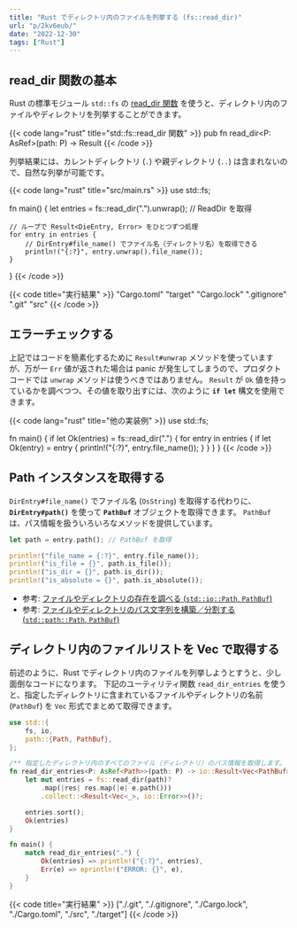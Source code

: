 ```yaml
---
title: "Rust でディレクトリ内のファイルを列挙する (fs::read_dir)"
url: "p/2kv6eub/"
date: "2022-12-30"
tags: ["Rust"]
---
```


read_dir 関数の基本
----

Rust の標準モジュール `std::fs` の [read_dir 関数](https://doc.rust-lang.org/std/fs/fn.read_dir.html) を使うと、ディレクトリ内のファイルやディレクトリを列挙することができます。

{{< code lang="rust" title="std::fs::read_dir 関数" >}}
pub fn read_dir<P: AsRef<Path>>(path: P) -> Result<ReadDir>
{{< /code >}}

列挙結果には、カレントディレクトリ (`.`) や親ディレクトリ (`..`) は含まれないので、自然な列挙が可能です。

{{< code lang="rust" title="src/main.rs" >}}
use std::fs;

fn main() {
    let entries = fs::read_dir(".").unwrap(); // ReadDir を取得

    // ループで Result<DieEntry, Error> をひとつずつ処理
    for entry in entries {
        // DirEntry#file_name() でファイル名（ディレクトリ名）を取得できる
        println!("{:?}", entry.unwrap().file_name());
    }
}
{{< /code >}}

{{< code title="実行結果" >}}
"Cargo.toml"
"target"
"Cargo.lock"
".gitignore"
".git"
"src"
{{< /code >}}


エラーチェックする
----

上記ではコードを簡素化するために `Result#unwrap` メソッドを使っていますが、万が一 `Err` 値が返された場合は panic が発生してしまうので、プロダクトコードでは `unwrap` メソッドは使うべきではありません。
`Result` が `Ok` 値を持っているかを調べつつ、その値を取り出すには、次のように __`if let`__ 構文を使用できます。

{{< code lang="rust" title="他の実装例" >}}
use std::fs;

fn main() {
    if let Ok(entries) = fs::read_dir(".") {
        for entry in entries {
            if let Ok(entry) = entry {
                println!("{:?}", entry.file_name());
            }
        }
    }
}
{{< /code >}}


Path インスタンスを取得する
----

`DirEntry#file_name()` でファイル名 (`OsString`) を取得する代わりに、__`DirEntry#path()`__ を使って __`PathBuf`__ オブジェクトを取得できます。
`PathBuf` は、パス情報を扱ういろいろなメソッドを提供しています。

```rust
let path = entry.path(); // PathBuf を取得

println!("file_name = {:?}", entry.file_name());
println!("is_file = {}", path.is_file());
println!("is_dir = {}", path.is_dir());
println!("is_absolute = {}", path.is_absolute());
```

- 参考: [ファイルやディレクトリの存在を調べる (`std::io::Path`, `PathBuf`)](/p/fbkt3ah/)
- 参考: [ファイルやディレクトリのパス文字列を構築／分割する (`std::path::Path`, `PathBuf`)](/p/36hr2bj/)


ディレクトリ内のファイルリストを Vec で取得する
----

前述のように、Rust でディレクトリ内のファイルを列挙しようとすうと、少し面倒なコードになります。
下記のユーティリティ関数 `read_dir_entries` を使うと、指定したディレクトリに含まれているファイルやディレクトリの名前 (`PathBuf`) を `Vec` 形式でまとめて取得できます。

```rust
use std::{
    fs, io,
    path::{Path, PathBuf},
};

/** 指定したディレクトリ内のすべてのファイル（ディレクトリ）のパス情報を取得します。 */
fn read_dir_entries<P: AsRef<Path>>(path: P) -> io::Result<Vec<PathBuf>> {
    let mut entries = fs::read_dir(path)?
        .map(|res| res.map(|e| e.path()))
        .collect::<Result<Vec<_>, io::Error>>()?;

    entries.sort();
    Ok(entries)
}

fn main() {
    match read_dir_entries(".") {
        Ok(entries) => println!("{:?}", entries),
        Err(e) => eprintln!("ERROR: {}", e),
    }
}
```

{{< code title="実行結果" >}}
["./.git", "./.gitignore", "./Cargo.lock", "./Cargo.toml", "./src", "./target"]
{{< /code >}}

